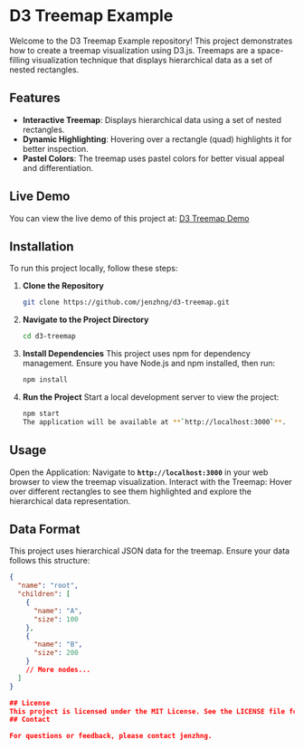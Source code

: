 # D3 Treemap Example

Welcome to the D3 Treemap Example repository! This project demonstrates how to create a treemap visualization using D3.js. Treemaps are a space-filling visualization technique that displays hierarchical data as a set of nested rectangles.

## Features

- **Interactive Treemap**: Displays hierarchical data using a set of nested rectangles.
- **Dynamic Highlighting**: Hovering over a rectangle (quad) highlights it for better inspection.
- **Pastel Colors**: The treemap uses pastel colors for better visual appeal and differentiation.

## Live Demo

You can view the live demo of this project at: [D3 Treemap Demo](https://jenzhng.github.io/d3-treemap/)

## Installation

To run this project locally, follow these steps:

1. **Clone the Repository**

   ```bash
   git clone https://github.com/jenzhng/d3-treemap.git
2. **Navigate to the Project Directory**

   ```bash
   cd d3-treemap
3. **Install Dependencies**
  This project uses npm for dependency management. Ensure you have Node.js and npm installed, then run:
   ```bash
   npm install
4. **Run the Project**
   Start a local development server to view the project:
   ```bash
   npm start
   The application will be available at **`http://localhost:3000`**.

## Usage

Open the Application: Navigate to **`http://localhost:3000`** in your web browser to view the treemap visualization.
Interact with the Treemap: Hover over different rectangles to see them highlighted and explore the hierarchical data representation.

## Data Format

This project uses hierarchical JSON data for the treemap. Ensure your data follows this structure:
   ```json
   {
     "name": "root",
     "children": [
       {
         "name": "A",
         "size": 100
       },
       {
         "name": "B",
         "size": 200
       }
       // More nodes...
     ]
   }

## License
This project is licensed under the MIT License. See the LICENSE file for details.
## Contact

For questions or feedback, please contact jenzhng.

